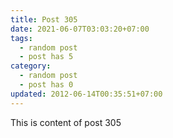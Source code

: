 ```yaml
---
title: Post 305
date: 2021-06-07T03:03:20+07:00
tags:
  - random post
  - post has 5
category:
  - random post
  - post has 0
updated: 2012-06-14T00:35:51+07:00
---
```

This is content of post 305